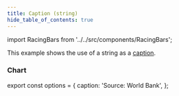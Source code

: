```yaml
---
title: Caption (string)
hide_table_of_contents: true
---
```


import RacingBars from '../../src/components/RacingBars';

This example shows the use of a string as a [caption](../documentation/options#caption).

<!--truncate-->

### Chart

export const options = {
caption: 'Source: World Bank',
};

<div className="gallery">
  <RacingBars
    dataUrl="/data/population.csv"
    dataType="csv"
    caption={options.caption}
  />
</div>
